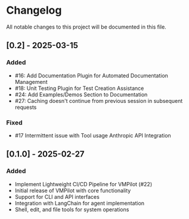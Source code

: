 # Changelog

All notable changes to this project will be documented in this file.

## [0.2] - 2025-03-15

### Added

- #16: Add Documentation Plugin for Automated Documentation Management
- #18: Unit Testing Plugin for Test Creation Assistance
- #24: Add Examples/Demos Section to Documentation
- #27: Caching doesn't continue from previous session in subsequent requests

### Fixed
- #17 Intermittent issue with Tool usage Anthropic API Integration


## [0.1.0] - 2025-02-27

### Added
- Implement Lightweight CI/CD Pipeline for VMPilot (#22)
- Initial release of VMPilot with core functionality
- Support for CLI and API interfaces
- Integration with LangChain for agent implementation
- Shell, edit, and file tools for system operations

